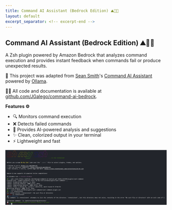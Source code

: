 ```yaml
---
title: Command AI Assistant (Bedrock Edition) ⛰️👨‍💻
layout: default
excerpt_separator: <!-- excerpt-end -->
---
```


## Command AI Assistant (Bedrock Edition) ⛰️👨‍💻

<!-- excerpt-start -->

A Zsh plugin powered by Amazon Bedrock that analyzes command execution and provides instant feedback when commands fail or produce unexpected results.

🙌 This project was adapted from [Sean Smith](https://github.com/sean-smith)'s [Command AI Assistant](https://github.com/sean-smith/command-ai) powered by [Ollama](https://ollama.com/).

👨‍💻 All code and documentation is available at [github.com/JGalego/command-ai-bedrock](https://github.com/JGalego/command-ai-bedrock).

<!-- excerpt-end -->

**Features ⚙️**

- 🔍 Monitors command execution
- ❌ Detects failed commands
- 🤖 Provides AI-powered analysis and suggestions
- ✨ Clean, colorized output in your terminal
- ⚡ Lightweight and fast

<img src="https://github.com/JGalego/command-ai-bedrock/blob/main/plugin.png?raw=true"/>